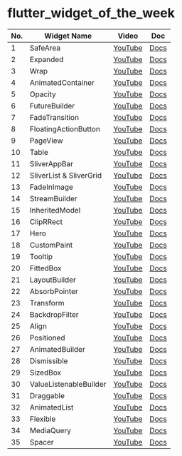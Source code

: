 # flutter_widget_of_the_week

<!-- VSCodeの拡張機能で整形 Option + Shift + F -->
| No. | Widget Name             | Video                                                  | Doc                                                                               |
| --- | ----------------------- | ------------------------------------------------------ | --------------------------------------------------------------------------------- |
| 1   | SafeArea                | [YouTube](https://www.youtube.com/watch?v=lkF0TQJO0bA) | [Docs](https://api.flutter.dev/flutter/widgets/SafeArea-class.html)               |
| 2   | Expanded                | [YouTube](https://www.youtube.com/watch?v=_rnZaagadyo) | [Docs](https://api.flutter.dev/flutter/widgets/Expanded-class.html)               |
| 3   | Wrap                    | [YouTube](https://www.youtube.com/watch?v=z5iw2SeFx2M) | [Docs](https://api.flutter.dev/flutter/widgets/Wrap-class.html)                   |
| 4   | AnimatedContainer       | [YouTube](https://www.youtube.com/watch?v=yI-8QHpGIP4) | [Docs](https://api.flutter.dev/flutter/widgets/AnimatedContainer-class.html)      |
| 5   | Opacity                 | [YouTube](https://www.youtube.com/watch?v=9hltevOHQBw) | [Docs](https://api.flutter.dev/flutter/widgets/Opacity-class.html)                |
| 6   | FutureBuilder           | [YouTube](https://www.youtube.com/watch?v=ek8ZPdWj4Qo) | [Docs](https://api.flutter.dev/flutter/widgets/FutureBuilder-class.html)          |
| 7   | FadeTransition          | [YouTube](https://www.youtube.com/watch?v=rLwWVbv3xDQ) | [Docs](https://api.flutter.dev/flutter/widgets/FadeTransition-class.html)         |
| 8   | FloatingActionButton    | [YouTube](https://www.youtube.com/watch?v=2uaoEDOgk_I) | [Docs](https://api.flutter.dev/flutter/material/FloatingActionButton-class.html)  |
| 9   | PageView                | [YouTube](https://www.youtube.com/watch?v=J1gE9xvph-A) | [Docs](https://api.flutter.dev/flutter/widgets/PageView-class.html)               |
| 10  | Table                   | [YouTube](https://www.youtube.com/watch?v=_lbE0wsVZSw) | [Docs](https://api.flutter.dev/flutter/widgets/Table-class.html)                  |
| 11  | SliverAppBar            | [YouTube](https://www.youtube.com/watch?v=R9C5KMJKluE) | [Docs](https://api.flutter.dev/flutter/material/SliverAppBar-class.html)          |
| 12  | SliverList & SliverGrid | [YouTube](https://www.youtube.com/watch?v=ORiTTaVY6mM) | [Docs](https://api.flutter.dev/flutter/widgets/SliverList-class.html)             |
| 13  | FadeInImage             | [YouTube](https://www.youtube.com/watch?v=pK738Pg9cxc) | [Docs](https://api.flutter.dev/flutter/widgets/FadeInImage-class.html)            |
| 14  | StreamBuilder           | [YouTube](https://www.youtube.com/watch?v=MkKEWHfy99Y) | [Docs](https://api.flutter.dev/flutter/widgets/StreamBuilder-class.html)          |
| 15  | InheritedModel          | [YouTube](https://www.youtube.com/watch?v=ml5uefGgkaA) | [Docs](https://api.flutter.dev/flutter/widgets/InheritedModel-class.html)         |
| 16  | ClipRRect               | [YouTube](https://www.youtube.com/watch?v=eI43jkQkrvs) | [Docs](https://api.flutter.dev/flutter/widgets/ClipRRect-class.html)              |
| 17  | Hero                    | [YouTube](https://www.youtube.com/watch?v=Be9UH1kXFDw) | [Docs](https://api.flutter.dev/flutter/widgets/Hero-class.html)                   |
| 18  | CustomPaint             | [YouTube](https://www.youtube.com/watch?v=kp14Y4uHpHs) | [Docs](https://api.flutter.dev/flutter/widgets/CustomPaint-class.html)            |
| 19  | Tooltip                 | [YouTube](https://www.youtube.com/watch?v=EeEfD5fI-5Q) | [Docs](https://api.flutter.dev/flutter/material/Tooltip-class.html)               |
| 20  | FittedBox               | [YouTube](https://www.youtube.com/watch?v=T4Uehk3_wlY) | [Docs](https://api.flutter.dev/flutter/widgets/FittedBox-class.html)              |
| 21  | LayoutBuilder           | [YouTube](https://www.youtube.com/watch?v=IYDVcriKjsw) | [Docs](https://api.flutter.dev/flutter/widgets/LayoutBuilder-class.html)          |
| 22  | AbsorbPointer           | [YouTube](https://www.youtube.com/watch?v=65HoWqBboI8) | [Docs](https://api.flutter.dev/flutter/widgets/AbsorbPointer-class.html)          |
| 23  | Transform               | [YouTube](https://www.youtube.com/watch?v=9z_YNlRlWfA) | [Docs](https://api.flutter.dev/flutter/widgets/Transform-class.html)              |
| 24  | BackdropFilter          | [YouTube](https://www.youtube.com/watch?v=dYRs7Q1vfYI) | [Docs](https://api.flutter.dev/flutter/widgets/BackdropFilter-class.html)         |
| 25  | Align                   | [YouTube](https://www.youtube.com/watch?v=g2E7yl3MwMk) | [Docs](https://api.flutter.dev/flutter/widgets/Align-class.html)                  |
| 26  | Positioned              | [YouTube](https://www.youtube.com/watch?v=EgtPleVwxBQ) | [Docs](https://api.flutter.dev/flutter/widgets/Positioned-class.html)             |
| 27  | AnimatedBuilder         | [YouTube](https://www.youtube.com/watch?v=N-RiyZlv8v8) | [Docs](https://api.flutter.dev/flutter/widgets/AnimatedBuilder-class.html)        |
| 28  | Dismissible             | [YouTube](https://www.youtube.com/watch?v=iEMgjrfuc58) | [Docs](https://api.flutter.dev/flutter/widgets/Dismissible-class.html)            |
| 29  | SizedBox                | [YouTube](https://www.youtube.com/watch?v=EHPu_DzRfqA) | [Docs](https://api.flutter.dev/flutter/widgets/SizedBox-class.html)               |
| 30  | ValueListenableBuilder  | [YouTube](https://www.youtube.com/watch?v=s-ZG-jS5QHQ) | [Docs](https://api.flutter.dev/flutter/widgets/ValueListenableBuilder-class.html) |
| 31  | Draggable               | [YouTube](https://www.youtube.com/watch?v=QzA4c4QHZCY) | [Docs](https://api.flutter.dev/flutter/widgets/Draggable-class.html)              |
| 32  | AnimatedList            | [YouTube](https://www.youtube.com/watch?v=ZtfItHwFlZ8) | [Docs](https://api.flutter.dev/flutter/widgets/AnimatedList-class.html)           |
| 33  | Flexible                | [YouTube](https://www.youtube.com/watch?v=CI7x0mAZiY0) | [Docs](https://api.flutter.dev/flutter/widgets/Flexible-class.html)               |
| 34  | MediaQuery              | [YouTube](https://www.youtube.com/watch?v=A3WrA4zAaPw) | [Docs](https://api.flutter.dev/flutter/widgets/MediaQuery-class.html)             |
| 35  | Spacer                  | [YouTube](https://www.youtube.com/watch?v=7FJgd7QN1zI) | [Docs](https://api.flutter.dev/flutter/widgets/Spacer-class.html)                 |

<!-- | AAA | AAA         | YouTube                                                | Docs                                                                | -->